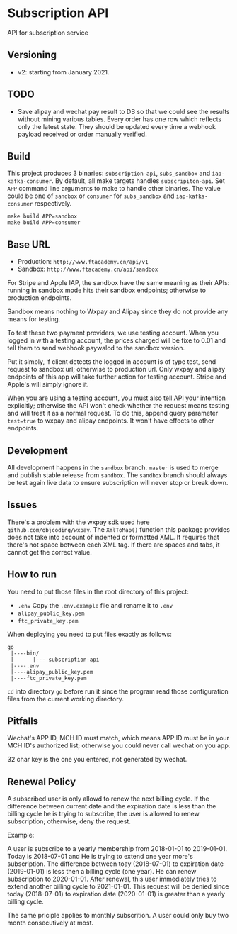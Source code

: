 # Subscription API

API for subscription service

## Versioning

* v2: starting from January 2021.

## TODO

* Save alipay and wechat pay result to DB so that we could see the results without mining various tables. Every order has one row which reflects only the latest state. They should be updated every time a webhook payload received or order manually verified.  

## Build

This project produces 3 binaries: `subscription-api`, `subs_sandbox` and `iap-kafka-consumer`. By default, all make targets handles `subscripiton-api`. Set `APP` command line arguments to make to handle other binaries. The value could be one of `sandbox` or `consumer` for `subs_sandbox` and `iap-kafka-consumer` respectively.

```
make build APP=sandbox
make build APP=consumer
```

## Base URL

* Production: `http://www.ftacademy.cn/api/v1`
* Sandbox: `http://www.ftacademy.cn/api/sandbox`

For Stripe and Apple IAP, the sandbox have the same meaning as their APIs: running in sandbox mode hits their sandbox endpoints; otherwise to production endpoints.

Sandbox means nothing to Wxpay and Alipay since they do not provide any means for testing.

To test these two payment providers, we use testing account. When you logged in with a testing account, the prices charged will be fixe to 0.01 and tell them to send webhook paywalod to the sandbox version.

Put it simply, if client detects the logged in account is of type test, send request to sandbox url; otherwise to production url. Only wxpay and alipay endpoints of this app will take further action for testing account. Stripe and Apple's will simply ignore it.

When you are using a testing account, you must also tell API your intention explicitly; otherwise the API won't check whether the request means testing and will treat it as a normal request. To do this, append query parameter `test=true` to wxpay and alipay endpoints. It won't have effects to other endpoints.

## Development

All development happens in the `sandbox` branch. `master` is used to merge and publish stable release from `sandbox`. The `sandbox` branch should always be test again live data to ensure subscription will never stop or break down.

## Issues

There's a problem with the wxpay sdk used here `github.com/objcoding/wxpay`. The `XmlToMap()` function this package provides does not take into account of indented or formatted XML. It requires that there's not space between each XML tag. If there are spaces and tabs, it cannot get the correct value.

## How to run

You need to put those files in the root directory of this project:

* `.env` Copy the `.env.example` file and rename it to `.env`
* `alipay_public_key.pem`
* `ftc_private_key.pem`

When deploying you need to put files exactly as follows:
```
go
 |----bin/
 |      |--- subscription-api
 |----.env
 |----alipay_public_key.pem
 |----ftc_private_key.pem
```

`cd` into directory `go` before run it since the program read those configuration files from the current working directory.

## Pitfalls

Wechat's APP ID, MCH ID must match, which means APP ID must be in your MCH ID's authorized list; otherwise you could never call wechat on you app.

32 char key is the one you entered, not generated by wechat.

## Renewal Policy

A subscribed user is only allowd to renew the next billing cycle. If the difference between current date and the expiration date is less than the billing cycle he is trying to subscribe, the user is allowed to renew subscription; otherwise, deny the request.

Example:

A user is subscribe to a yearly membership from 2018-01-01 to 2019-01-01. Today is 2018-07-01 and He is trying to extend one year more's subscription. The difference between toay (2018-07-01) to expiration date (2019-01-01) is less then a billing cycle (one year). He can renew subscription to 2020-01-01. After renewal, this user immediately tries to extend another billing cycle to 2021-01-01. This request will be denied since today (2018-07-01) to expiration date (2020-01-01) is greater than a yearly billing cycle.

The same priciple applies to monthly subscrition. A user could only buy two month consecutively at most.
